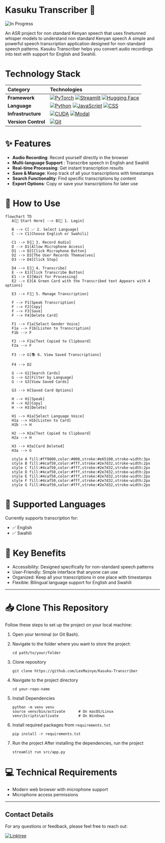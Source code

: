 # Kasuku Transcriber 🦜

![In Progress](https://img.shields.io/badge/Status-In%20Progress-green?style=for-the-badge&logo=wrench&logoColor=white)

An ASR project for non standard Kenyan speech that uses finetunned whisper models to understand non standard Kenyan speech 
A simple and powerful speech transcription application designed for non-standard speech patterns. Kasuku Transcriber helps you convert audio recordings into text with support for English and Swahili.

# Technology Stack

| Category | Technologies |
| :--- | :--- |
| **Framework** | [![PyTorch](https://img.shields.io/badge/PyTorch-EE4C2C?style=for-the-badge&logo=pytorch&logoColor=white)](https://pytorch.org) [![Streamlit](https://img.shields.io/badge/Streamlit-FF4B4B?style=for-the-badge&logo=Streamlit&logoColor=white)](https://streamlit.io) [![Hugging Face](https://img.shields.io/badge/Hugging_Face-FFD21E?style=for-the-badge&logo=huggingface&logoColor=black)](https://huggingface.co/transformers) |
| **Language** | [![Python](https://img.shields.io/badge/Python-3776AB?style=for-the-badge&logo=python&logoColor=white)](https://www.python.org) [![JavaScript](https://img.shields.io/badge/JavaScript-F7DF1E?style=for-the-badge&logo=javascript&logoColor=black)](https://developer.mozilla.org/en-US/docs/Web/JavaScript) [![CSS](https://img.shields.io/badge/CSS-1572B6?style=for-the-badge&logo=css3&logoColor=white)](https://developer.mozilla.org/en-US/docs/Web/CSS) |
| **Infrastructure** | [![CUDA](https://img.shields.io/badge/CUDA-76B900?style=for-the-badge&logo=nvidia&logoColor=white)](https://developer.nvidia.com/cuda-zone) [![Modal](https://img.shields.io/badge/Modal-22C55E?style=for-the-badge&logo=modal&logoColor=white)](https://modal.com) |
| **Version Control** | [![Git](https://img.shields.io/badge/Git-F05032?style=for-the-badge&logo=git&logoColor=white)](https://git-scm.com) |


# ✨ Features

* **Audio Recording**: Record yourself directly in the browser
* **Multi-language Support** : Transcribe speech in English and Swahili
* **Real-time Processing**: Get instant transcription results
* **Save & Manage**: Keep track of all your transcriptions with timestamps
* **Search Functionality**: Find specific transcriptions by content
* **Export Options**: Copy or save your transcriptions for later use

# 🚀 How to Use
```mermaid
flowchart TD
   A[🚀 Start Here] --> B[🔐 1. Login]
   
   B --> C[ ✅ 2. Select Language]
   C --> C1[Choose English or Swahili]

   C1 --> D[🎤 3. Record Audio]
   D --> D1[Allow Microphone Access]
   D1 --> D2[Click Microphone Button]
   D2 --> D3[The User Records Themselves]
   D3 --> D4[Click Stop]

   D4 --> E[📝 4. Transcribe]
   E --> E1[Click Transcribe Button]
   E1 --> E2[Wait for Processing]
   E2 --> E3[A Green Card with the Transcribed text Appears with 4 options]

   E3 --> F[💾 5. Manage Transcription]

   F --> F1[Speak Transcription]
   F --> F2[Copy]
   F --> F3[Save]
   F --> F4[Delete Card]

   F1 --> F1a[Select Gender Voice]
   F1a --> F1b[Listen to Transcription]
   F1b --> F

   F2 --> F2a[Text Copied to Clipboard]
   F2a --> F

   F3 --> G[📚 6. View Saved Transcriptions]

   F4 --> D2

   G --> G1[Search Cards]
   G --> G2[Filter by Language]
   G --> G3[View Saved Cards]

   G3 --> H[Saved Card Options]

   H --> H1[Speak]
   H --> H2[Copy]
   H --> H3[Delete]

   H1 --> H1a[Select Language Voice]
   H1a --> H1b[Listen to Card]
   H1b --> H

   H2 --> H2a[Text Copied to Clipboard]
   H2a --> H

   H3 --> H3a[Card Deleted]
   H3a --> G

   style A fill:#ff9800,color:#000,stroke:#e65100,stroke-width:3px
   style B fill:#4caf50,color:#fff,stroke:#2e7d32,stroke-width:2px
   style C fill:#4caf50,color:#fff,stroke:#2e7d32,stroke-width:2px
   style D fill:#4caf50,color:#fff,stroke:#2e7d32,stroke-width:2px
   style E fill:#4caf50,color:#fff,stroke:#2e7d32,stroke-width:2px
   style F fill:#4caf50,color:#fff,stroke:#2e7d32,stroke-width:2px
   style G fill:#4caf50,color:#fff,stroke:#2e7d32,stroke-width:2px
```

# 💬 Supported Languages 
Currently supports transcription for:

* ✅ English 
* ✅ Swahili

# 🎯 Key Benefits

* Accessibility: Designed specifically for non-standard speech patterns
* User-Friendly: Simple interface that anyone can use
* Organized: Keep all your transcriptions in one place with timestamps
* Flexible: Bilingual language support for English and Swahili

---

# 📥 Clone This Repository

Follow these steps to set up the project on your local machine:

1. Open your terminal (or Git Bash).
   
2. Navigate to the folder where you want to store the project:
   ```
   cd path/to/your/folder
   ```

3. Clone repository
   ```
   git clone https://github.com/LexMainye/Kasuku-Transcriber
    ```
   
4.  Navigate to the project directory

    ```
    cd your-repo-name
    ```

5.  Install Dependencies

    ```
    python -m venv venv
    source venv/bin/activate      # On macOS/Linux
    venv\Scripts\activate         # On Windows
    ```
6. Install required packages from `requirements.txt`

   ```
   pip install -r requirements.txt
   ```

7. Run the project
   After installing the dependencies, run the project
   
   ```
   streamlit run src/app.py
   ```

# 💻 Technical Requirements

* Modern web browser with microphone support
* Microphone access permissions

---

## Contact Details

For any questions or feedback, please feel free to reach out:

[![Linktree](https://img.shields.io/badge/-Linktree-39E09B?style=for-the-badge&logo=linktree&logoColor=white)](https://linktr.ee/mainye)


